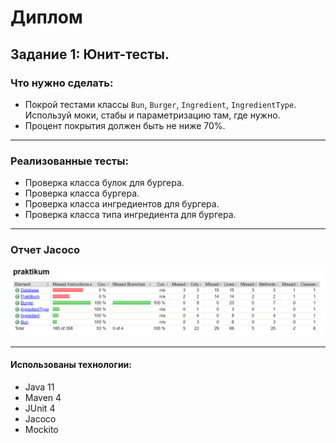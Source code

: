 # Диплом
## Задание 1: Юнит-тесты.
### Что нужно сделать:
- Покрой тестами классы `Bun`, `Burger`, `Ingredient`, `IngredientType`.
  Используй моки, стабы и параметризацию там, где нужно.
- Процент покрытия должен быть не ниже 70%.

---
### Реализованные тесты:
- Проверка класса булок для бургера.
- Проверка класса бургера.
- Проверка класса ингредиентов для бургера.
- Проверка класса типа ингредиента для бургера.

---
### Отчет Jacoco
![Jacoco report](https://github.com/gh-Denis/diplom-1/blob/main/src/main/resources/Jacoco_report.PNG)

---
#### Использованы технологии:
- Java 11
- Maven 4
- JUnit 4
- Jacoco
- Mockito
